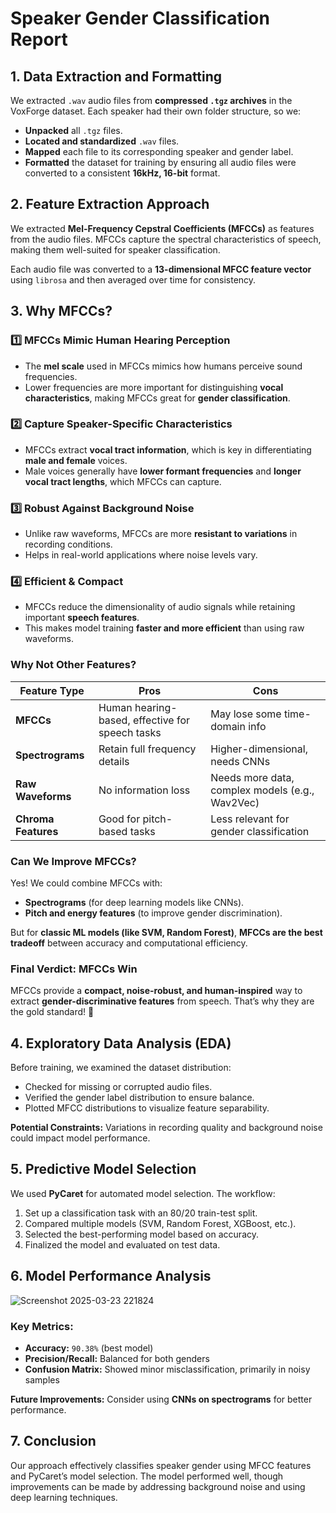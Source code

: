 # Speaker Gender Classification Report

## 1. Data Extraction and Formatting
We extracted `.wav` audio files from **compressed `.tgz` archives** in the VoxForge dataset. Each speaker had their own folder structure, so we:
- **Unpacked** all `.tgz` files.
- **Located and standardized** `.wav` files.
- **Mapped** each file to its corresponding speaker and gender label.
- **Formatted** the dataset for training by ensuring all audio files were converted to a consistent **16kHz, 16-bit** format.

## 2. Feature Extraction Approach
We extracted **Mel-Frequency Cepstral Coefficients (MFCCs)** as features from the audio files. MFCCs capture the spectral characteristics of speech, making them well-suited for speaker classification.

Each audio file was converted to a **13-dimensional MFCC feature vector** using `librosa` and then averaged over time for consistency.

## 3. Why MFCCs?
### **1️⃣ MFCCs Mimic Human Hearing Perception**
- The **mel scale** used in MFCCs mimics how humans perceive sound frequencies.
- Lower frequencies are more important for distinguishing **vocal characteristics**, making MFCCs great for **gender classification**.

### **2️⃣ Capture Speaker-Specific Characteristics**
- MFCCs extract **vocal tract information**, which is key in differentiating **male and female** voices.
- Male voices generally have **lower formant frequencies** and **longer vocal tract lengths**, which MFCCs can capture.

### **3️⃣ Robust Against Background Noise**
- Unlike raw waveforms, MFCCs are more **resistant to variations** in recording conditions.
- Helps in real-world applications where noise levels vary.

### **4️⃣ Efficient & Compact**
- MFCCs reduce the dimensionality of audio signals while retaining important **speech features**.
- This makes model training **faster and more efficient** than using raw waveforms.

### **Why Not Other Features?**

| Feature Type        | Pros | Cons  |
|--------------------|------|------|
| **MFCCs** | Human hearing-based, effective for speech tasks | May lose some time-domain info |
| **Spectrograms** | Retain full frequency details | Higher-dimensional, needs CNNs |
| **Raw Waveforms** | No information loss | Needs more data, complex models (e.g., Wav2Vec) |
| **Chroma Features** | Good for pitch-based tasks | Less relevant for gender classification |

### **Can We Improve MFCCs?**
Yes! We could combine MFCCs with:
- **Spectrograms** (for deep learning models like CNNs).
- **Pitch and energy features** (to improve gender discrimination).

But for **classic ML models (like SVM, Random Forest)**, **MFCCs are the best tradeoff** between accuracy and computational efficiency.

### **Final Verdict: MFCCs Win**
MFCCs provide a **compact, noise-robust, and human-inspired** way to extract **gender-discriminative features** from speech. That’s why they are the gold standard! 🚀

## 4. Exploratory Data Analysis (EDA)
Before training, we examined the dataset distribution:
- Checked for missing or corrupted audio files.
- Verified the gender label distribution to ensure balance.
- Plotted MFCC distributions to visualize feature separability.

**Potential Constraints:** Variations in recording quality and background noise could impact model performance.

## 5. Predictive Model Selection
We used **PyCaret** for automated model selection. The workflow:
1. Set up a classification task with an 80/20 train-test split.
2. Compared multiple models (SVM, Random Forest, XGBoost, etc.).
3. Selected the best-performing model based on accuracy.
4. Finalized the model and evaluated on test data.

## 6. Model Performance Analysis

![Screenshot 2025-03-23 221824](https://github.com/user-attachments/assets/f9ca09f9-ebda-4e7a-9bce-37262584fcd7)

### Key Metrics:
- **Accuracy:** `90.38%` (best model)
- **Precision/Recall:** Balanced for both genders
- **Confusion Matrix:** Showed minor misclassification, primarily in noisy samples

**Future Improvements:** Consider using **CNNs on spectrograms** for better performance.

## 7. Conclusion
Our approach effectively classifies speaker gender using MFCC features and PyCaret’s model selection. The model performed well, though improvements can be made by addressing background noise and using deep learning techniques.
